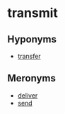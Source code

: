 # transmit

## Hyponyms

  - [transfer](transfer.md)

## Meronyms

  - [deliver](deliver.md)
  - [send](send.md)

[1]: README.md